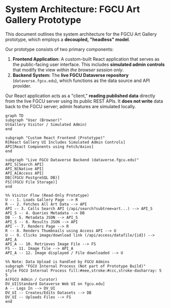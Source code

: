 # System Architecture: FGCU Art Gallery Prototype

This document outlines the system architecture for the FGCU Art Gallery prototype, which employs a **decoupled, "headless" model**.

Our prototype consists of two primary components:
1.  **Frontend Application:** A custom-built React application that serves as the public-facing user interface. This includes **simulated admin controls** that modify the view *within the browser session only*.
2.  **Backend System:** The **live FGCU Dataverse repository** (`dataverse.fgcu.edu`), which functions as the data source and API provider.

Our React application acts as a "client," **reading published data** directly from the live FGCU server using its public REST APIs. It **does not write** data back to the FGCU server; admin features are simulated locally.

```mermaid
graph TD
subgraph "User (Browser)"
U(Gallery Visitor / Simulated Admin)
end

subgraph "Custom React Frontend (Prototype)"
R[React Gallery UI Includes Simulated Admin Controls]
API[React Components using Fetch/Axios]
end

subgraph "Live FGCU Dataverse Backend (dataverse.fgcu.edu)"
API_S[Search API]
API_N[Native API]
API_A[Access API]
DB[(FGCU PostgreSQL DB)]
FS[(FGCU File Storage)]
end

%% Visitor Flow (Read-Only Prototype)
U -- 1. Loads Gallery Page --> R
R -- 2. Fetches All Art Data --> API
API -- 3. Calls Search API (/api/search?subtree=art...) --> API_S
API_S -- 4. Queries Metadata --> DB
DB -- 5. Metadata JSON --> API_S
API_S -- 6. Results JSON --> API
API -- 7. Renders Page --> R
R -- 8. Renders Thumbnails using Access API --> U
U -- 9. Clicks image/download link (/api/access/datafile/{id}) --> API_A
API_A -- 10. Retrieves Image File --> FS
FS -- 11. Image file --> API_A
API_A -- 12. Image displayed / File downloaded --> U

%% Note: Data Upload is handled by FGCU Admins
subgraph "FGCU Internal Process (Not part of Prototype Build)"
style FGCU Internal Process fill:#eee,stroke:#ccc,stroke-dasharray: 5 5
A(FGCU Admin / Curator)
DV_UI[Standard Dataverse Web UI on fgcu.edu]
A -- Logs In --> DV_UI
DV_UI -- Creates/Edits Datasets --> DB
DV_UI -- Uploads Files --> FS
end
